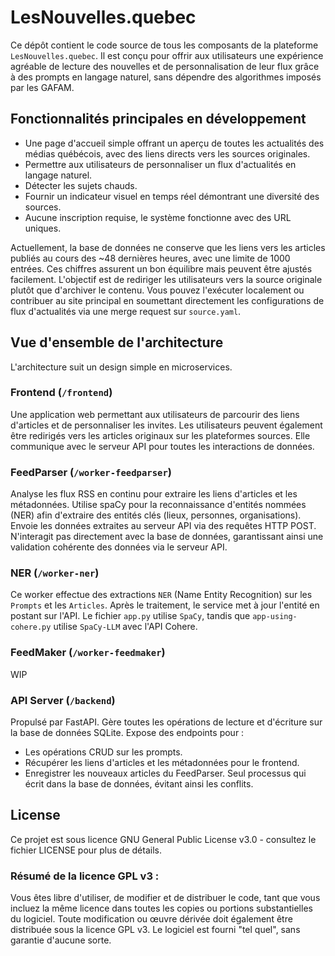 # LesNouvelles.quebec
Ce dépôt contient le code source de tous les composants de la plateforme `LesNouvelles.quebec`. Il est conçu pour offrir aux utilisateurs une expérience agréable de lecture des nouvelles et de personnalisation de leur flux grâce à des prompts en langage naturel, sans dépendre des algorithmes imposés par les GAFAM.


## Fonctionnalités principales en développement
- Une page d'accueil simple offrant un aperçu de toutes les actualités des médias québécois, avec des liens directs vers les sources originales.
- Permettre aux utilisateurs de personnaliser un flux d'actualités en langage naturel.
- Détecter les sujets chauds.
- Fournir un indicateur visuel en temps réel démontrant une diversité des sources.
- Aucune inscription requise, le système fonctionne avec des URL uniques.


Actuellement, la base de données ne conserve que les liens vers les articles publiés au cours des ~48 dernières heures, avec une limite de 1000 entrées. Ces chiffres assurent un bon équilibre mais peuvent être ajustés facilement. L'objectif est de rediriger les utilisateurs vers la source originale plutôt que d'archiver le contenu. Vous pouvez l'exécuter localement ou contribuer au site principal en soumettant directement les configurations de flux d'actualités via une merge request sur `source.yaml`.

## Vue d'ensemble de l'architecture
L'architecture suit un design simple en microservices.

### Frontend (`/frontend`)
Une application web permettant aux utilisateurs de parcourir des liens d'articles et de personnaliser les invites. Les utilisateurs peuvent également être redirigés vers les articles originaux sur les plateformes sources. Elle communique avec le serveur API pour toutes les interactions de données.

### FeedParser (`/worker-feedparser`)
Analyse les flux RSS en continu pour extraire les liens d'articles et les métadonnées. Utilise spaCy pour la reconnaissance d'entités nommées (NER) afin d'extraire des entités clés (lieux, personnes, organisations). Envoie les données extraites au serveur API via des requêtes HTTP POST. N'interagit pas directement avec la base de données, garantissant ainsi une validation cohérente des données via le serveur API.

### NER (`/worker-ner`)

Ce worker effectue des extractions `NER` (Name Entity Recognition) sur les `Prompts` et les `Articles`.
Après le traitement, le service met à jour l'entité en postant sur l'API.
Le fichier `app.py` utilise `SpaCy`, tandis que `app-using-cohere.py` utilise `SpaCy-LLM` avec l'API Cohere.

### FeedMaker (`/worker-feedmaker`)

WIP

### API Server (`/backend`)
Propulsé par FastAPI. Gère toutes les opérations de lecture et d'écriture sur la base de données SQLite.
Expose des endpoints pour :

- Les opérations CRUD sur les prompts.
- Récupérer les liens d'articles et les métadonnées pour le frontend.
- Enregistrer les nouveaux articles du FeedParser. Seul processus qui écrit dans la base de données, évitant ainsi les conflits.

## License
Ce projet est sous licence GNU General Public License v3.0 - consultez le fichier LICENSE pour plus de détails.

### Résumé de la licence GPL v3 :
Vous êtes libre d'utiliser, de modifier et de distribuer le code, tant que vous incluez la même licence dans toutes les copies ou portions substantielles du logiciel.
Toute modification ou œuvre dérivée doit également être distribuée sous la licence GPL v3.
Le logiciel est fourni "tel quel", sans garantie d'aucune sorte.